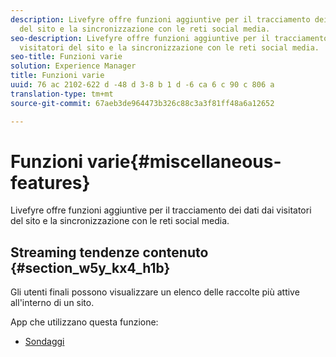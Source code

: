 ```yaml
---
description: Livefyre offre funzioni aggiuntive per il tracciamento dei dati dai visitatori
  del sito e la sincronizzazione con le reti social media.
seo-description: Livefyre offre funzioni aggiuntive per il tracciamento dei dati dai
  visitatori del sito e la sincronizzazione con le reti social media.
seo-title: Funzioni varie
solution: Experience Manager
title: Funzioni varie
uuid: 76 ac 2102-622 d -48 d 3-8 b 1 d -6 ca 6 c 90 c 806 a
translation-type: tm+mt
source-git-commit: 67aeb3de964473b326c88c3a3f81ff48a6a12652

---
```



# Funzioni varie{#miscellaneous-features}

Livefyre offre funzioni aggiuntive per il tracciamento dei dati dai visitatori del sito e la sincronizzazione con le reti social media.

## Streaming tendenze contenuto {#section_w5y_kx4_h1b}

Gli utenti finali possono visualizzare un elenco delle raccolte più attive all'interno di un sito.

App che utilizzano questa funzione:

* [Sondaggi](../c-about-apps/c-polls-app/c-polls-app.md#c_polls_app)


